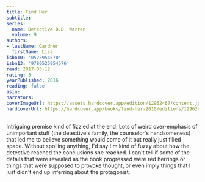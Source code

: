 ```yaml
---
title: Find Her
subtitle:
series:
  name: Detective D.D. Warren
  volume: 9
authors:
- lastName: Gardner
  firstName: Lisa
isbn10: '0525954570'
isbn13: '9780525954576'
read: 2017-03-12
rating: 3
yearPublished: 2016
reading: false
asin:
narrators:
coverImageUrl: https://assets.hardcover.app/edition/12962467/content.jpeg
hardcoverUrl: https://hardcover.app/books/find-her-2016/editions/12962467
---
```

Intriguing premise kind of fizzled at the end. Lots of weird over-emphasis of unimportant stuff (the detective's family, the counselor's handsomeness) that led me to believe something would come of it but really just filled space. Without spoiling anything, I'd say I'm kind of fuzzy about how the detective reached the conclusions she reached. I can't tell if some of the details that were revealed as the book progressed were red herrings or things that were supposed to provoke thought, or even imply things that I just didn't end up inferring about the protagonist.

